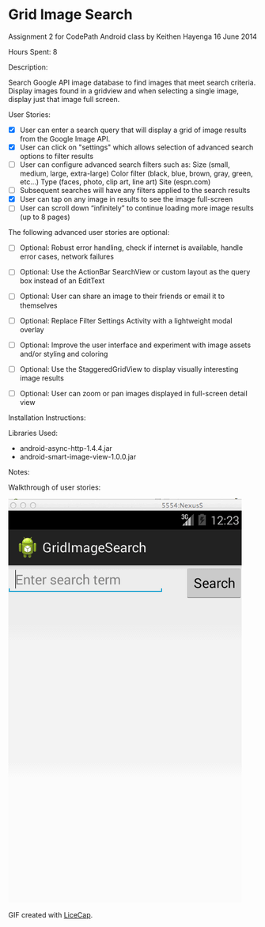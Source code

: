# Grid Image Search

Assignment 2 for CodePath Android class
by Keithen Hayenga
16 June 2014

Hours Spent: 8


Description:

Search Google API image database to find images that meet search criteria. Display
images found in a gridview and when selecting a single image, display just that image full screen.


User Stories:

 * [x] User can enter a search query that will display a grid of image results from the Google Image API.
 * [x] User can click on "settings" which allows selection of advanced search options to filter results
 * [ ] User can configure advanced search filters such as:
        Size (small, medium, large, extra-large)
        Color filter (black, blue, brown, gray, green, etc...)
        Type (faces, photo, clip art, line art)
        Site (espn.com)
 * [ ] Subsequent searches will have any filters applied to the search results
 * [x] User can tap on any image in results to see the image full-screen
 * [ ] User can scroll down “infinitely” to continue loading more image results (up to 8 pages)

The following advanced user stories are optional:

 * [ ] Optional: Robust error handling, check if internet is available, handle error cases, network failures
 * [ ] Optional: Use the ActionBar SearchView or custom layout as the query box instead of an EditText
 * [ ] Optional: User can share an image to their friends or email it to themselves
 * [ ] Optional: Replace Filter Settings Activity with a lightweight modal overlay
 * [ ] Optional: Improve the user interface and experiment with image assets and/or styling and coloring
 * [ ] Optional: Use the StaggeredGridView to display visually interesting image results
 * [ ] Optional: User can zoom or pan images displayed in full-screen detail view


Installation Instructions:
 

Libraries Used:

 * android-async-http-1.4.4.jar
 * android-smart-image-view-1.0.0.jar


Notes:

Walkthrough of user stories:

![Video Walkthrough](ImageSearch.gif)

GIF created with [LiceCap](http://www.cockos.com/licecap/).
